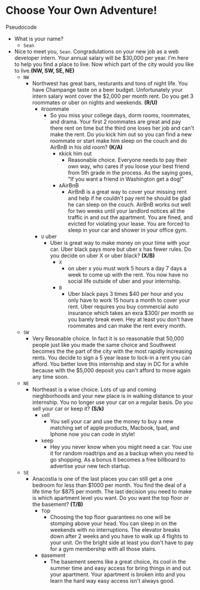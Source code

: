 # Choose Your Own Adventure!

Pseudocode

- What is your name?
  - `Sean`
- Nice to meet you, `Sean`. Congradulations on your new job as a web developer intern.  Your annual salary will be $30,000 per year.  I'm here to help you find a place to live. Now which part of the city would you like to live.**(NW, SW, SE, NE)**
    - `NW`
        -  Northwest has great bars, resturants and tons of night life. You have Champange taste on a beer budget. Unfortunately your intern salary wont cover the $2,000 per month rent. Do you get 3 roommates or uber on nights and weekends. **(R/U)**
            - `R`roommate
                - So you miss your college days, dorm rooms, roommates, and drama. Your first 2 roommates are great and pay there rent on time but the third one loses her job and can't make the rent. Do you kick him out so you can find a new roommate or start make him sleep on the couch and do AirBnB in his old room? **(K/A)**
                    - `K`kick him out
                        - Reasonable choice.  Everyone needs to pay their own way, who cares if you loose your best friend from 5th grade in the process.  As the saying goes, "If you want a friend in Washington get a dog!"
                    - `A`AirBnB
                        - AirBnB is a great way to cover your missing rent and help if he couldn't pay rent he should be glad he can sleep on the couch. AirBnB works out well for two weeks until your landlord notices all the traffic in and out the apartment.  You are fined, and evicted for violating your lease.  You are forced to sleep in your car and shower in your office gym.
            - `U` uber
                - Uber is great way to make money on your time with your car.  Uber black pays more but uber x has fewer rules.  Do you decide on uber X or uber black? **(X/B)**
                    - `X`
                        - on uber x you must work 5 hours a day 7 days a week to come up with the rent.  You now have no social life outside of uber and your internship.
                    - `B`
                        - Uber black pays 3 times $40 per hour and you only have to work 15 hours a month to cover your rent.  Uber requires you buy commercial auto insurance which takes an exra $300/ per month so you barely break even.  Hey at least you don't have roommates and can make the rent every month.
    - `SW`
        - Very Resonable choice. In fact it is so reasonable that 50,000 people just like you made the same choice and Southwest becomes the the part of the city with the most rapidly increasing rents.  You decide to sign a 5 year lease to lock-in a rent you can afford.  You better love this internship and stay in DC for a while because with the $5,000 deposit you can't afford to move again any time soon.
    - `NE`
        - Northeast is a wise choice.  Lots of up and coming nieghborhoods and your new place is in walking distance to your internship. You no longer use your car on a regular basis.  Do you sell your car or keep it? **(S/k)**
            - `s`ell
                - You sell your car and use the money to buy a new matching set of apple products, Macbook, Ipad, and Iphone now you can code in style!
            - `k`eep
                - Hey you never know when you might need a car.  You use it for random roadtrips and as a backup when you need to go shopping.  As a bonus it becomes a free billboard to advertise your new tech startup.
    - `SE`
        - Anacostia is one of the last places you can still get a one bedroom for less than $1000 per month.  You find the deal of a life time for $875 per month. The last decision you need to make is which apartment level you want.  Do you want the top floor or the basement? **(T/B)**
            - `T`op
                - Choosing the top floor guarantees no one will be stomping above your head. You can sleep in on the weekends with no interruptions.  The elevator breaks down after 2 weeks and you have to walk up 4 flights to your unit. On the bright side at least you don't have to pay for a gym membership with all those stairs.
            - `B`asement
                - The basement seems like a great choice, its cool in the summer time and easy access for bring things in and out your apartment. Your apartment is broken into and you learn the hard way easy access isn't always good.
